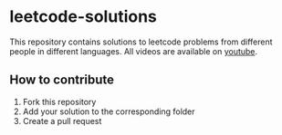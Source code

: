 # leetcode-solutions

This repository contains solutions to leetcode problems from different people in different languages. All videos are available on [youtube](https://www.youtube.com/channel/UCGeKFZLj695LL0m2MACPm8Q).


## How to contribute

1. Fork this repository
2. Add your solution to the corresponding folder
3. Create a pull request

